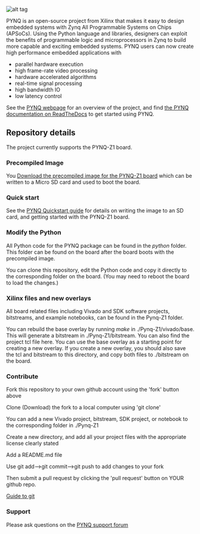 ![alt tag](https://github.com/Xilinx/PYNQ/blob/master/images/logo.png)

PYNQ is an open-source project from Xilinx that makes it easy to design embedded systems with Zynq All Programmable Systems on Chips (APSoCs). Using the Python language and libraries, designers can exploit the benefits of programmable logic and microprocessors in Zynq to build more capable and exciting embedded systems.
PYNQ users can now create high performance embedded applications with
-	parallel hardware execution
-	high frame-rate video processing
-	hardware accelerated algorithms
-	real-time signal processing
-	high bandwidth IO
-	low latency control

See the [PYNQ webpage](www.pynq.io) for an overview of the project, and find [the PYNQ documentation on ReadTheDocs](http://pynq.readthedocs.io) to get started using PYNQ. 

## Repository details

The project currently supports the PYNQ-Z1 board. 

### Precompiled Image


You [Download the precompiled image for the PYNQ-Z1 board](https://files.digilent.com/Products/PYNQ/pynq_z1_image_2016_09_14.zip) which can be written to a Micro SD card and used to boot the board. 

### Quick start

See the [PYNQ Quickstart guide](http://pynq.readthedocs.io/en/latest/2_getting_started.html) for details on writing the image to an SD card, and getting started with the PYNQ-Z1 board.

### Modify the Python

All Python code for the PYNQ package can be found in the *python* folder. This folder can be found on the board after the board boots with the precompiled image. 

You can clone this repository, edit the Python code and copy it directly to the corresponding folder on the board. (You may need to reboot the board to load the changes.)

### Xilinx files and new overlays

All board related files including Vivado and SDK software projects, bitstreams, and example notebooks, can be found in the Pynq-Z1 folder.

You can rebuild the base overlay by running *make* in ./Pynq-Z1/vivado/base. This will generate a bitstream in ./Pynq-Z1/bitstream. You can also find the project tcl file here. You can use the base overlay as a starting point for creating a new overlay. If you create a new overlay, you should also save the tcl and bitstream to this directory, and copy both files to ./bitstream on the board.

### Contribute

Fork this repository to your own github account using the 'fork' button above

Clone (Download) the fork to a local computer using 'git clone' 

You can add a new Vivado project, bitstream, SDK project, or notebook to the corresponding folder in ./Pynq-Z1

Create a new directory, and add all your project files with the appropriate license clearly stated

Add a README.md file 

Use git add-->git commit-->git push to add changes to your fork 

Then submit a pull request by clicking the 'pull request' button on YOUR github repo.

[Guide to git](http://git.huit.harvard.edu/guide/)

### Support

Please ask questions on the [PYNQ support forum](https://groups.google.com/forum/#!forum/pynq_project)

